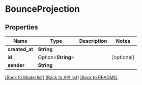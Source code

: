 # BounceProjection

## Properties

| Name           | Type               | Description | Notes      |
| -------------- | ------------------ | ----------- | ---------- |
| **created_at** | **String**         |             |
| **id**         | Option<**String**> |             | [optional] |
| **sender**     | **String**         |             |

[[Back to Model list]](../README#documentation-for-models) [[Back to API list]](../README#documentation-for-api-endpoints) [[Back to README]](../README)
